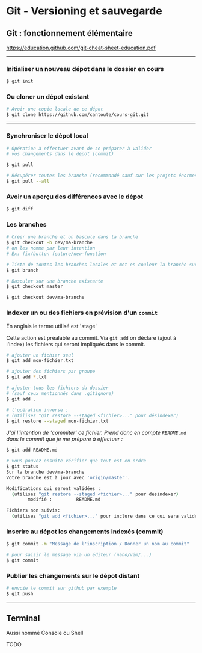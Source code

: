 # Git - Versioning et sauvegarde

## Git : fonctionnement élémentaire

https://education.github.com/git-cheat-sheet-education.pdf

---
### Initialiser un nouveau dépot dans le dossier en cours

```bash
$ git init
```

### Ou cloner un dépot existant
```bash
# Avoir une copie locale de ce dépot
$ git clone https://github.com/cantoute/cours-git.git
```

---

### Synchroniser le dépot local
```bash
# Opération à effectuer avant de se préparer à valider 
# vos changements dans le dépot (commit)

$ git pull

# Récupérer toutes les branche (recommandé sauf sur les projets énormes)
$ git pull --all
```

### Avoir un aperçu des différences avec le dépot

```bash
$ git diff
```

### Les branches
```bash
# Créer une branche et on bascule dans la branche
$ git checkout -b dev/ma-branche
# on les nomme par leur intention
# Ex: fix/button feature/new-function

# liste de toutes les branches locales et met en couleur la branche sur laquelle on se trouve
$ git branch

# Basculer sur une branche existante
$ git checkout master

$ git checkout dev/ma-branche
```
### Indexer un ou des fichiers en prévision d'un `commit`
En anglais le terme utilisé est 'stage'

Cette action est préalable au commit.  Via `git add` on déclare (ajout à l'index) les fichiers qui seront impliqués dans le commit.

```bash
# ajouter un fichier seul
$ git add mon-fichier.txt

# ajouter des fichiers par groupe
$ git add *.txt

# ajouter tous les fichiers du dossier
# (sauf ceux mentionnés dans .gitignore)
$ git add .

# l'opération inverse :
# (utilisez "git restore --staged <fichier>..." pour désindexer)
$ git restore --staged mon-fichier.txt
```


*J'ai l'intention de 'commiter' ce fichier. Prend donc en compte `README.md` dans le commit que je me prépare à effectuer :*
```bash
$ git add README.md
```
```bash
# vous pouvez ensuite vérifier que tout est en ordre
$ git status
Sur la branche dev/ma-branche
Votre branche est à jour avec 'origin/master'.

Modifications qui seront validées :
  (utilisez "git restore --staged <fichier>..." pour désindexer)
        modifié :         README.md

Fichiers non suivis:
  (utilisez "git add <fichier>..." pour inclure dans ce qui sera validé)
```

### Inscrire au dépot les changements indexés (commit)
```bash
$ git commit -m "Message de l'inscription / Donner un nom au commit"

# pour saisir le message via un éditeur (nano/vim/...)
$ git commit
```

### Publier les changements sur le dépot distant
```bash
# envoie le commit sur github par exemple
$ git push
```
---
## Terminal
Aussi nommé Console ou Shell

TODO

